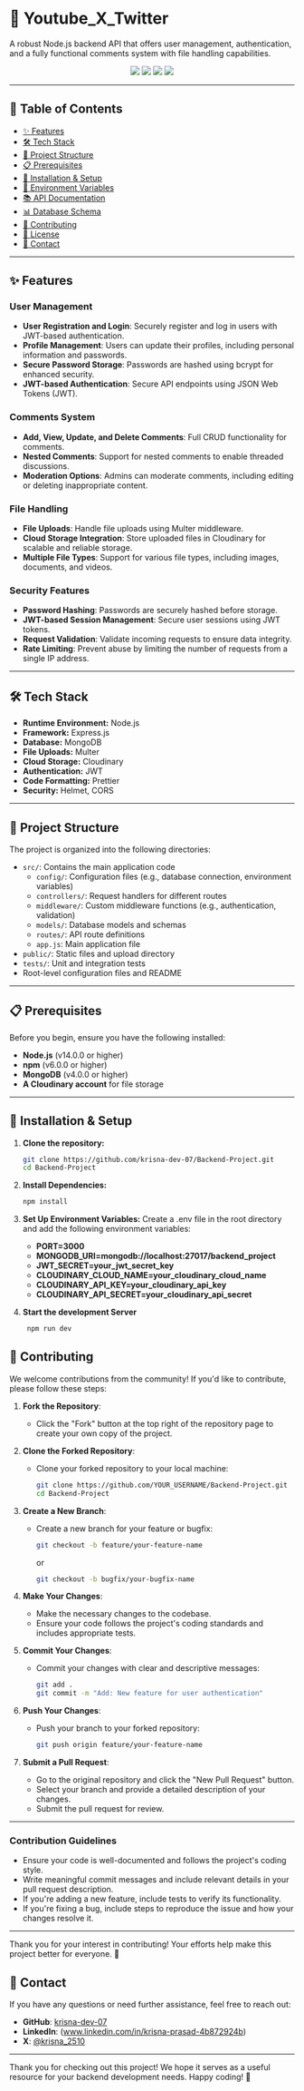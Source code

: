 # 🚀 Youtube_X_Twitter

A robust Node.js backend API that offers user management, authentication, and a fully functional comments system with file handling capabilities.

<div align="center">
  <img src="https://img.shields.io/badge/Node.js-339933?style=for-the-badge&logo=node.js&logoColor=white" />
  <img src="https://img.shields.io/badge/Express.js-000000?style=for-the-badge&logo=express&logoColor=white" />
  <img src="https://img.shields.io/badge/MongoDB-47A248?style=for-the-badge&logo=mongodb&logoColor=white" />
  <img src="https://img.shields.io/badge/JavaScript-F7DF1E?style=for-the-badge&logo=javascript&logoColor=black" />
</div>

---

## 📑 Table of Contents

- [✨ Features](#✨-features)
- [🛠 Tech Stack](#🛠-tech-stack)
- [📁 Project Structure](#📁-project-structure)
- [📋 Prerequisites](#📋-prerequisites)
- [🚀 Installation & Setup](#🚀-installation--setup)
- [🔐 Environment Variables](#🔐-environment-variables)
- [📚 API Documentation](#📚-api-documentation)
- [📊 Database Schema](#📊-database-schema)
- [🤝 Contributing](#🤝-contributing)
- [📄 License](#📄-license)
- [📧 Contact](#📧-contact)

---

## ✨ Features

### User Management
- **User Registration and Login**: Securely register and log in users with JWT-based authentication.
- **Profile Management**: Users can update their profiles, including personal information and passwords.
- **Secure Password Storage**: Passwords are hashed using bcrypt for enhanced security.
- **JWT-based Authentication**: Secure API endpoints using JSON Web Tokens (JWT).

### Comments System
- **Add, View, Update, and Delete Comments**: Full CRUD functionality for comments.
- **Nested Comments**: Support for nested comments to enable threaded discussions.
- **Moderation Options**: Admins can moderate comments, including editing or deleting inappropriate content.

### File Handling
- **File Uploads**: Handle file uploads using Multer middleware.
- **Cloud Storage Integration**: Store uploaded files in Cloudinary for scalable and reliable storage.
- **Multiple File Types**: Support for various file types, including images, documents, and videos.

### Security Features
- **Password Hashing**: Passwords are securely hashed before storage.
- **JWT-based Session Management**: Secure user sessions using JWT tokens.
- **Request Validation**: Validate incoming requests to ensure data integrity.
- **Rate Limiting**: Prevent abuse by limiting the number of requests from a single IP address.

---

## 🛠 Tech Stack

- **Runtime Environment:** Node.js
- **Framework:** Express.js
- **Database:** MongoDB
- **File Uploads:** Multer
- **Cloud Storage:** Cloudinary
- **Authentication:** JWT
- **Code Formatting:** Prettier
- **Security:** Helmet, CORS

---

## 📁 Project Structure

The project is organized into the following directories:

- `src/`: Contains the main application code
  - `config/`: Configuration files (e.g., database connection, environment variables)
  - `controllers/`: Request handlers for different routes
  - `middleware/`: Custom middleware functions (e.g., authentication, validation)
  - `models/`: Database models and schemas
  - `routes/`: API route definitions
  - `app.js`: Main application file
- `public/`: Static files and upload directory
- `tests/`: Unit and integration tests
- Root-level configuration files and README

---

## 📋 Prerequisites

Before you begin, ensure you have the following installed:

- **Node.js** (v14.0.0 or higher)
- **npm** (v6.0.0 or higher)
- **MongoDB** (v4.0.0 or higher)
- **A Cloudinary account** for file storage

---


## 🚀 Installation & Setup

1. **Clone the repository:**
   ```bash
   git clone https://github.com/krisna-dev-07/Backend-Project.git
   cd Backend-Project
2. **Install Dependencies:**
    ```bash
    npm install
2. **Set Up Environment Variables:**
    Create a .env file in the root directory and add the following environment variables:
    - **PORT=3000**
    - **MONGODB_URI=mongodb://localhost:27017/backend_project**
    - **JWT_SECRET=your_jwt_secret_key**
    - **CLOUDINARY_CLOUD_NAME=your_cloudinary_cloud_name**
    - **CLOUDINARY_API_KEY=your_cloudinary_api_key**
    - **CLOUDINARY_API_SECRET=your_cloudinary_api_secret** 


3. **Start the development Server**
    ```bash
     npm run dev
    
## 🤝 Contributing

We welcome contributions from the community! If you'd like to contribute, please follow these steps:

1. **Fork the Repository**:
   - Click the "Fork" button at the top right of the repository page to create your own copy of the project.

2. **Clone the Forked Repository**:
   - Clone your forked repository to your local machine:
     ```bash
     git clone https://github.com/YOUR_USERNAME/Backend-Project.git
     cd Backend-Project
     ```

3. **Create a New Branch**:
   - Create a new branch for your feature or bugfix:
     ```bash
     git checkout -b feature/your-feature-name
     ```
     or
     ```bash
     git checkout -b bugfix/your-bugfix-name
     ```

4. **Make Your Changes**:
   - Make the necessary changes to the codebase.
   - Ensure your code follows the project's coding standards and includes appropriate tests.

5. **Commit Your Changes**:
   - Commit your changes with clear and descriptive messages:
     ```bash
     git add .
     git commit -m "Add: New feature for user authentication"
     ```

6. **Push Your Changes**:
   - Push your branch to your forked repository:
     ```bash
     git push origin feature/your-feature-name
     ```

7. **Submit a Pull Request**:
   - Go to the original repository and click the "New Pull Request" button.
   - Select your branch and provide a detailed description of your changes.
   - Submit the pull request for review.

---

### Contribution Guidelines
- Ensure your code is well-documented and follows the project's coding style.
- Write meaningful commit messages and include relevant details in your pull request description.
- If you're adding a new feature, include tests to verify its functionality.
- If you're fixing a bug, include steps to reproduce the issue and how your changes resolve it.

---

Thank you for your interest in contributing! Your efforts help make this project better for everyone. 🚀


## 📧 Contact

If you have any questions or need further assistance, feel free to reach out:

- **GitHub**: [krisna-dev-07](https://github.com/krisna-dev-07)
- **LinkedIn**: (www.linkedin.com/in/krisna-prasad-4b872924b) 
- **X**: [@krisna_2510](https://twitter.com/@krisna_2510)

---

Thank you for checking out this project! We hope it serves as a useful resource for your backend development needs. Happy coding! 🎉
